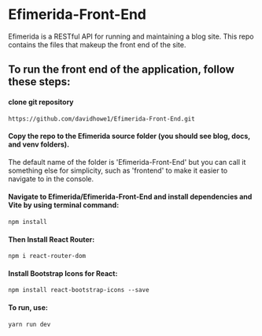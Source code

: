 # Efimerida-Front-End
Efimerida is a RESTful API for running and maintaining a blog site. This repo contains the files that makeup the front end of the site.

## To run the front end of the application, follow these steps:

#### clone git repository
```
https://github.com/davidhowe1/Efimerida-Front-End.git
```
#### Copy the repo to the Efimerida source folder (you should see blog, docs, and venv folders). 
The default name of the folder is 'Efimerida-Front-End' but you can call it something else for simplicity, such as 'frontend' to make it easier to navigate to in the console.

#### Navigate to Efimerida/Efimerida-Front-End and install dependencies and Vite by using terminal command:
```
npm install
```
#### Then Install React Router:
```
npm i react-router-dom
```
#### Install Bootstrap Icons for React:
```
npm install react-bootstrap-icons --save
```
#### To run, use:
```
yarn run dev
```
